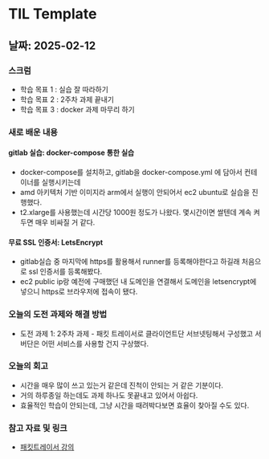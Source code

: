 # TIL Template

## 날짜: 2025-02-12

### 스크럼
- 학습 목표 1 : 실습 잘 따라하기
- 학습 목표 2 : 2주차 과제 끝내기
- 학습 목표 3 : docker 과제 마무리 하기

### 새로 배운 내용
#### gitlab 실습: docker-compose 통한 실습
- docker-compose를 설치하고, gitlab을 docker-compose.yml 에 담아서 컨테이너를 실행시키는데
- amd 아키텍처 기반 이미지라 arm에서 실행이 안되어서 ec2 ubuntu로 실습을 진행했다.
- t2.xlarge를 사용했는데 시간당 1000원 정도가 나왔다. 몇시간이면 쌀텐데 계속 켜두면 매우 비싸질 거 같다.

#### 무료 SSL 인증서: LetsEncrypt
- gitlab실습 중 마지막에 https를 활용해서 runner를 등록해야한다고 하길래 처음으로 ssl 인증서를 등록해봤다.
- ec2 public ip랑 예전에 구매했던 내 도메인을 연결해서 도메인을 letsencrypt에 넣으니 https로 브라우저에 접속이 됐다.

### 오늘의 도전 과제와 해결 방법
- 도전 과제 1: 2주차 과제 - 패킷 트레이서로 클라이언트단 서브넷팅해서 구성했고 서버단은 어떤 서비스를 사용할 건지 구상했다.

### 오늘의 회고
- 시간을 매우 많이 쓰고 있는거 같은데 진척이 안되는 거 같은 기분이다.
- 거의 하루종일 하는데도 과제 하나도 못끝내고 있어서 아쉽다.
- 효율적인 학습이 안되는데, 그냥 시간을 때려박다보면 효율이 찾아질 수도 있다.

### 참고 자료 및 링크
- [패킷트레이서 강의](https://www.youtube.com/watch?v=7eR-r5Yz6iM&list=PL30o9a_lTg-LG2DgCrD_KatRUvBAMqfp3&index=4)
